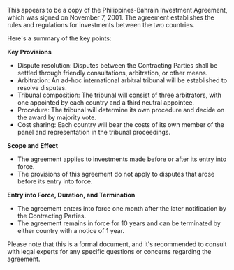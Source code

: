 This appears to be a copy of the Philippines-Bahrain Investment Agreement, which was signed on November 7, 2001. The agreement establishes the rules and regulations for investments between the two countries.

Here's a summary of the key points:

**Key Provisions**

* Dispute resolution: Disputes between the Contracting Parties shall be settled through friendly consultations, arbitration, or other means.
* Arbitration: An ad-hoc international arbitral tribunal will be established to resolve disputes.
* Tribunal composition: The tribunal will consist of three arbitrators, with one appointed by each country and a third neutral appointee.
* Procedure: The tribunal will determine its own procedure and decide on the award by majority vote.
* Cost sharing: Each country will bear the costs of its own member of the panel and representation in the tribunal proceedings.

**Scope and Effect**

* The agreement applies to investments made before or after its entry into force.
* The provisions of this agreement do not apply to disputes that arose before its entry into force.

**Entry into Force, Duration, and Termination**

* The agreement enters into force one month after the later notification by the Contracting Parties.
* The agreement remains in force for 10 years and can be terminated by either country with a notice of 1 year.

Please note that this is a formal document, and it's recommended to consult with legal experts for any specific questions or concerns regarding the agreement.
